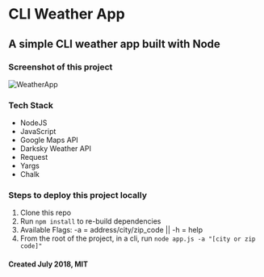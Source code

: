 # CLI Weather App

## A simple CLI weather app built with Node

### Screenshot of this project

![WeatherApp](https://raw.github.com/captnwalker/weather-app/master/img/screenshot.gif "WeatherApp")

### Tech Stack

- NodeJS
- JavaScript
- Google Maps API
- Darksky Weather API
- Request
- Yargs
- Chalk

### Steps to deploy this project locally

1.  Clone this repo
2.  Run `npm install` to re-build dependencies
3.  Available Flags: -a = address/city/zip_code || -h = help
4.  From the root of the project, in a cli, run `node app.js -a "[city or zip code]"`

#### Created July 2018, MIT